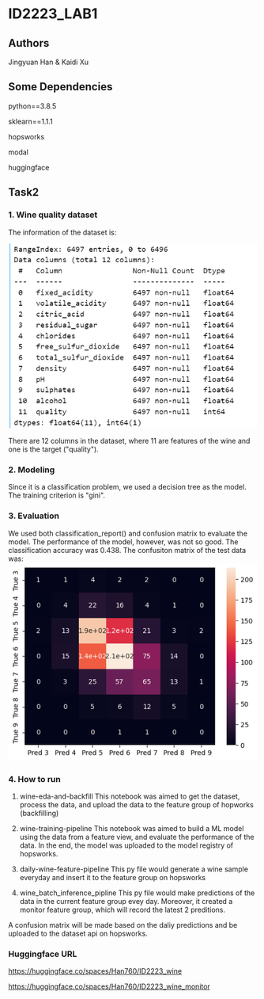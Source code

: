 # ID2223_LAB1

## Authors
Jingyuan Han & Kaidi Xu

## Some Dependencies
python==3.8.5

sklearn==1.1.1

hopsworks

modal

huggingface


## Task2

### 1. Wine quality dataset
The information of the dataset is:

![](./imgs/data_info.png)

There are 12 columns in the dataset, where 11 are features of the wine and one is the target ("quality").

### 2. Modeling
Since it is a classification problem, we used a decision tree as the model. The training criterion is "gini".

### 3. Evaluation
We used both classification_report() and confusion matrix to evaluate the model. The performance of the model, however, was not so good. The classification accuracy was 0.438. The confusiton matrix of the test data was:
![](./imgs/cm.png)

### 4. How to run
1. wine-eda-and-backfill
This notebook was aimed to get the dataset, process the data, and upload the data to the feature group of hopworks (backfilling)

2. wine-training-pipeline
This notebook was aimed to build a ML model using the data from a feature view, and evaluate the performance of the data. In the end, the model was uploaded to the model registry of hopsworks.

3. daily-wine-feature-pipeline
This py file would generate a wine sample everyday and insert it to the feature group on hopsworks

4. wine_batch_inference_pipline
This py file would make predictions of the data in the current feature group evey day. Moreover, it created a monitor feature group, which will record the latest 2 preditions. 

A confusion matrix will be made based on the daliy predictions and be uploaded to the dataset api on hopsworks.

### Huggingface URL
https://huggingface.co/spaces/Han760/ID2223_wine

https://huggingface.co/spaces/Han760/ID2223_wine_monitor
